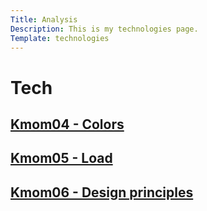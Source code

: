 ```yaml
---
Title: Analysis
Description: This is my technologies page.
Template: technologies
---
```

Tech
=================

<div class="box box1">
    <h2><a href="%base_url%?analysis/01_colors">Kmom04 - Colors</a></h2>
</div>

<div class="box box2">
    <h2><a href="%base_url%?analysis/02_load">Kmom05 - Load</a></h2>
</div>

<div class="box box3">
    <h2><a href="%base_url%?analysis/03_design_principles">Kmom06 - Design principles</a></h2>
</div>
